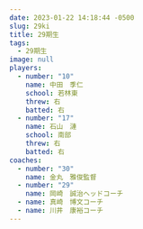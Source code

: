 ```yaml
---
date: 2023-01-22 14:18:44 -0500
slug: 29ki
title: 29期生
tags:
  - 29期生
image: null
players:
  - number: "10"
    name: 中田　季仁
    school: 若林東
    threw: 右
    batted: 右
  - number: "17"
    name: 石山　漣
    school: 南部
    threw: 右
    batted: 右
coaches:
  - number: "30"
    name: 金丸　雅俊監督
  - number: "29"
    name: 岡崎　誠治ヘッドコーチ
  - name: 真崎　博文コーチ
  - name: 川井　康裕コーチ
---
```

